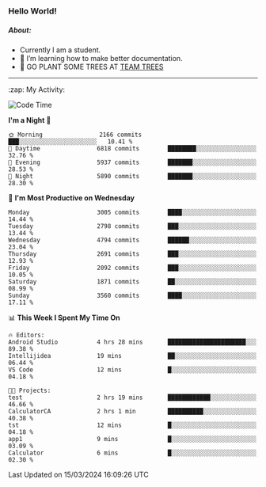 ### Hello World!

##### About:
- Currently I am a student.
- 🌱 I’m learning how to make better documentation.
- 🌱 GO PLANT SOME TREES AT [TEAM TREES](https://teamtrees.org/)

---
  <summary>:zap: My Activity:</summary>
  
<!--START_SECTION:waka-->
![Code Time](http://img.shields.io/badge/Code%20Time-1%2C302%20hrs%2057%20mins-blue)

**I'm a Night 🦉** 

```text
🌞 Morning                2166 commits        ███░░░░░░░░░░░░░░░░░░░░░░   10.41 % 
🌆 Daytime                6818 commits        ████████░░░░░░░░░░░░░░░░░   32.76 % 
🌃 Evening                5937 commits        ███████░░░░░░░░░░░░░░░░░░   28.53 % 
🌙 Night                  5890 commits        ███████░░░░░░░░░░░░░░░░░░   28.30 % 
```
📅 **I'm Most Productive on Wednesday** 

```text
Monday                   3005 commits        ████░░░░░░░░░░░░░░░░░░░░░   14.44 % 
Tuesday                  2798 commits        ███░░░░░░░░░░░░░░░░░░░░░░   13.44 % 
Wednesday                4794 commits        ██████░░░░░░░░░░░░░░░░░░░   23.04 % 
Thursday                 2691 commits        ███░░░░░░░░░░░░░░░░░░░░░░   12.93 % 
Friday                   2092 commits        ███░░░░░░░░░░░░░░░░░░░░░░   10.05 % 
Saturday                 1871 commits        ██░░░░░░░░░░░░░░░░░░░░░░░   08.99 % 
Sunday                   3560 commits        ████░░░░░░░░░░░░░░░░░░░░░   17.11 % 
```


📊 **This Week I Spent My Time On** 

```text
🔥 Editors: 
Android Studio           4 hrs 28 mins       ██████████████████████░░░   89.38 % 
Intellijidea             19 mins             ██░░░░░░░░░░░░░░░░░░░░░░░   06.44 % 
VS Code                  12 mins             █░░░░░░░░░░░░░░░░░░░░░░░░   04.18 % 

🐱‍💻 Projects: 
test                     2 hrs 19 mins       ████████████░░░░░░░░░░░░░   46.66 % 
CalculatorCA             2 hrs 1 min         ██████████░░░░░░░░░░░░░░░   40.38 % 
tst                      12 mins             █░░░░░░░░░░░░░░░░░░░░░░░░   04.18 % 
app1                     9 mins              █░░░░░░░░░░░░░░░░░░░░░░░░   03.09 % 
Calculator               6 mins              █░░░░░░░░░░░░░░░░░░░░░░░░   02.30 % 
```


 Last Updated on 15/03/2024 16:09:26 UTC
<!--END_SECTION:waka-->
